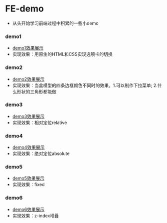 # FE-demo
- 从头开始学习前端过程中积累的一些小demo

### demo1
- [demo1效果展示](http://118.89.226.43/FE-demo/demo1/demo1.html)
- 实现效果：用原生的HTML和CSS实现选项卡的切换

### demo2
- [demo2效果展示](http://118.89.226.43/FE-demo/demo2/demo2.html)
- 实现效果：当盒模型的四条边框颜色不同时的效果。1.可以制作下拉菜单; 2.什么形状的三角形都能做

### demo3
- [demo3效果展示](http://118.89.226.43/FE-demo/demo3/demo3.html)
- 实现效果：相对定位relative

### demo4
- [demo4效果展示](http://118.89.226.43/FE-demo/demo4/demo4.html)
- 实现效果：绝对定位absolute

### demo5
- [demo5效果展示](http://118.89.226.43/FE-demo/demo5/demo5.html)
- 实现效果：fixed

### demo6
- [demo6效果展示](http://118.89.226.43/FE-demo/demo6/demo6.html)
- 实现效果：z-index堆叠

